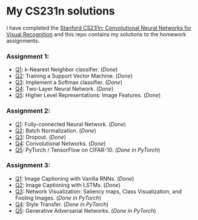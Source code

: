 # My CS231n solutions

I have completed the [Stanford CS231n: Convolutional Neural Networks for Visual Recognition](cs231n.stanford.edu) and this repo contains my solutions to the homework assignments.

### Assignment 1:
- [Q1](https://github.com/milton0825/CS231/blob/master/assignments/assignment1/knn.ipynb): k-Nearest Neighbor classifier. (_Done_)
- [Q2](https://github.com/milton0825/CS231/blob/master/assignments/assignment1/svm.ipynb): Training a Support Vector Machine. (_Done_)
- [Q3](https://github.com/milton0825/CS231/blob/master/assignments/assignment1/softmax.ipynb): Implement a Softmax classifier. (_Done_)
- [Q4](https://github.com/milton0825/CS231/blob/master/assignments/assignment1/two_layer_net.ipynb): Two-Layer Neural Network. (_Done_)
- [Q5](https://github.com/milton0825/CS231/blob/master/assignments/assignment1/features.ipynb): Higher Level Representations: Image Features. (_Done_)

### Assignment 2:
- [Q1](https://github.com/milton0825/CS231/blob/master/assignments/assignment2/FullyConnectedNets.ipynb): Fully-connected Neural Network. (_Done_)
- [Q2](https://github.com/milton0825/CS231/blob/master/assignments/assignment2/BatchNormalization.ipynb): Batch Normalization. (_Done_)
- [Q3](https://github.com/milton0825/CS231/blob/master/assignments/assignment2/Dropout.ipynb): Dropout. (_Done_)
- [Q4](https://github.com/milton0825/CS231/blob/master/assignments/assignment2/ConvolutionalNetworks.ipynb): Convolutional Networks. (_Done_)
- [Q5](https://github.com/milton0825/CS231/blob/master/assignments/assignment2/PyTorch.ipynb): PyTorch / TensorFlow on CIFAR-10. (_Done in PyTorch_)

### Assignment 3:
- [Q1](https://github.com/milton0825/CS231/blob/master/assignments/assignment3/RNN_Captioning.ipynb): Image Captioning with Vanilla RNNs. (_Done_)
- [Q2](https://github.com/milton0825/CS231/blob/master/assignments/assignment3/LSTM_Captioning.ipynb): Image Captioning with LSTMs. (_Done_)
- [Q3](https://github.com/milton0825/CS231/blob/master/assignments/assignment3/NetworkVisualization-PyTorch.ipynb): Network Visualization: Saliency maps, Class Visualization, and Fooling Images. (_Done in PyTorch_)
- [Q4](https://github.com/milton0825/CS231/blob/master/assignments/assignment3/StyleTransfer-PyTorch.ipynb): Style Transfer. (_Done in PyTorch_)
- [Q5](https://github.com/milton0825/CS231/blob/master/assignments/assignment3/GANs-PyTorch.ipynb): Generative Adversarial Networks. (_Done in PyTorch_)

